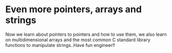 # Even more pointers, arrays and strings

Now we learn about pointers to pointers and how to use them, we also learn on multidimensional arrays and the most common C standard library functions to manipulate strings..Have fun engineer!!
